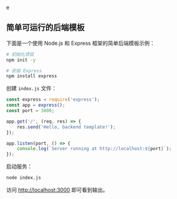 e

## 简单可运行的后端模板

下面是一个使用 Node.js 和 Express 框架的简单后端模板示例：

```bash
# 初始化项目
npm init -y

# 安装 Express
npm install express
```

创建 `index.js` 文件：

```js
const express = require('express');
const app = express();
const port = 3000;

app.get('/', (req, res) => {
    res.send('Hello, backend template!');
});

app.listen(port, () => {
    console.log(`Server running at http://localhost:${port}`);
});
```

启动服务：

```bash
node index.js
```

访问 [http://localhost:3000](http://localhost:3000) 即可看到输出。